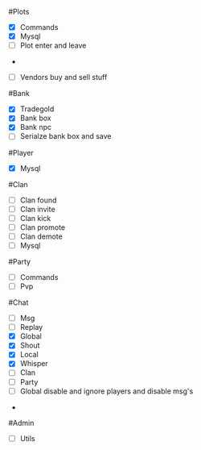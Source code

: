 #Plots
- [x] Commands
- [x] Mysql
- [ ] Plot enter and leave
- 
- [ ] Vendors buy and sell stuff

#Bank
- [x] Tradegold
- [x] Bank box
- [x] Bank npc
- [ ] Serialze bank box and save

#Player
- [x] Mysql

#Clan
- [ ] Clan found
- [ ] Clan invite
- [ ] Clan kick
- [ ] Clan promote
- [ ] Clan demote
- [ ] Mysql

#Party
- [ ] Commands
- [ ] Pvp

#Chat
- [ ] Msg
- [ ] Replay
- [x] Global
- [x] Shout
- [x] Local
- [x] Whisper
- [ ] Clan
- [ ] Party
- [ ] Global disable and ignore players and disable msg's
- 
#Admin
- [ ] Utils
